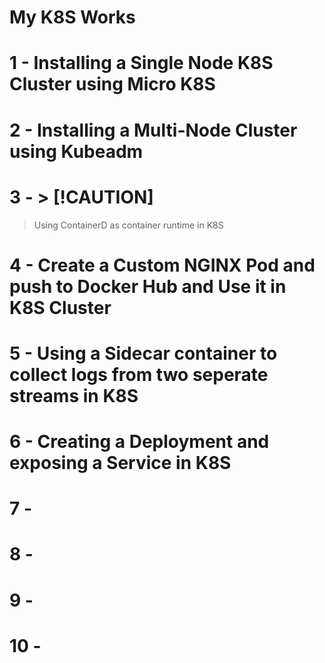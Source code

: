 # My K8S Works

# 1 - Installing a Single Node K8S Cluster using Micro K8S
# 2 - Installing a Multi-Node Cluster using Kubeadm
# 3 - > [!CAUTION]
> Using ContainerD as container runtime in K8S
# 4 - Create a Custom NGINX Pod and push to Docker Hub and Use it in K8S Cluster
# 5 - Using a Sidecar container to collect logs from two seperate streams in K8S
# 6 - Creating a Deployment and exposing a Service in K8S
# 7 - 
# 8 - 
# 9 - 
# 10 - 
